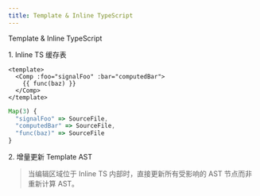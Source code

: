 ```yaml
---
title: Template & Inline TypeScript
---
```


<level-title level="3.2">Template & Inline TypeScript</level-title>

<v-click>

<div m="b-2">
  1. Inline TS 缓存表
</div>

<div grid="~ cols-[1fr_auto_1fr] items-center gap-2">

<div>

```vue
<template>
  <Comp :foo="signalFoo" :bar="computedBar">
    {{ func(baz) }}
  </Comp>
</template>
```

</div>

<div class="i-solar:double-alt-arrow-right-bold-duotone" size="8" op="33"></div>

<div>

```ts
Map(3) {
  "signalFoo" => SourceFile,
  "computedBar" => SourceFile,
  "func(baz)" => SourceFile
}
```

</div>

</div>

</v-click>

<v-click>

<div m="t-4 b-3">
  2. 增量更新 Template AST
</div>

<blockquote p="4!">
  当编辑区域位于 Inline TS 内部时，直接更新所有受影响的 AST 节点而非重新计算 AST。
</blockquote>

</v-click>
